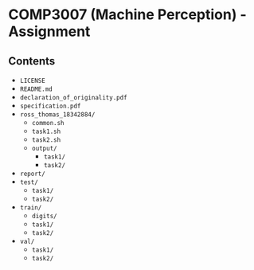 # COMP3007 (Machine Perception) - Assignment

## Contents
  - `LICENSE`
  - `README.md`
  - `declaration_of_originality.pdf`
  - `specification.pdf`
  - `ross_thomas_18342884/`
    - `common.sh`
    - `task1.sh`
    - `task2.sh`
    - `output/`
      - `task1/`
      - `task2/`
  - `report/`
  - `test/`
    - `task1/`
    - `task2/`
  - `train/`
    - `digits/`
    - `task1/`
    - `task2/`
  - `val/`
    - `task1/`
    - `task2/`
